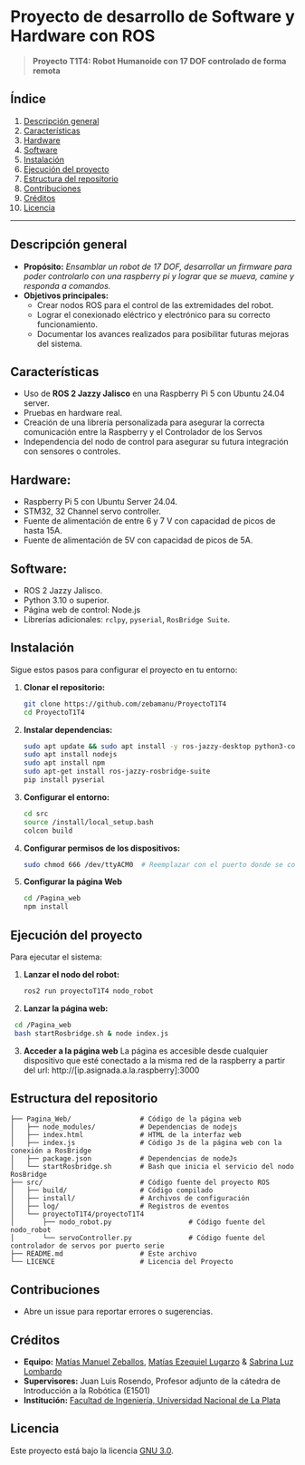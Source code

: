 # **Proyecto de  desarrollo de Software y Hardware con ROS**

> **Proyecto T1T4: Robot Humanoide con 17 DOF controlado de forma remota** 

## **Índice**
1. [Descripción general](#descripción-general)
2. [Características](#características)
3. [Hardware](#hardware)
4. [Software](#software)
5. [Instalación](#instalación)
6. [Ejecución del proyecto](#ejecución-del-proyecto)
7. [Estructura del repositorio](#estructura-del-repositorio)
8. [Contribuciones](#contribuciones)
9. [Créditos](#créditos)
10. [Licencia](#licencia)

---

## **Descripción general**
- **Propósito:** *Ensamblar un robot de 17 DOF, desarrollar un firmware para poder controlarlo con una raspberry pi y lograr que se mueva, camine y responda a comandos.*  
- **Objetivos principales:**  
  - Crear nodos ROS para el control de las extremidades del robot.
  - Lograr el conexionado eléctrico y electrónico para su correcto funcionamiento.
  - Documentar los avances realizados para posibilitar futuras mejoras del sistema.

## **Características**
- Uso de **ROS 2 Jazzy Jalisco** en una Raspberry Pi 5 con Ubuntu 24.04 server.  
- Pruebas en hardware real.  
- Creación de una librería personalizada para asegurar la correcta comunicación entre la Raspberry y el Controlador de los Servos
- Independencia del nodo de control para asegurar su futura integración con sensores o controles.

## **Hardware:**  
- Raspberry Pi 5 con Ubuntu Server 24.04.  
- STM32, 32 Channel servo controller.
- Fuente de alimentación de entre 6 y 7 V con capacidad de picos de hasta 15A.
- Fuente de alimentación de 5V con capacidad de picos de 5A. 

## **Software:**  
- ROS 2 Jazzy Jalisco. 
- Python 3.10 o superior.
- Página web de control: Node.js
- Librerías adicionales: `rclpy`, `pyserial`, `RosBridge Suite`.  

## **Instalación**
Sigue estos pasos para configurar el proyecto en tu entorno:

1. **Clonar el repositorio:**
   ```bash
   git clone https://github.com/zebamanu/ProyectoT1T4
   cd ProyectoT1T4
   ```

2. **Instalar dependencias:**
   ```bash
   sudo apt update && sudo apt install -y ros-jazzy-desktop python3-colcon-common-extensions
   sudo apt install nodejs
   sudo apt install npm
   sudo apt-get install ros-jazzy-rosbridge-suite
   pip install pyserial
   ```

3. **Configurar el entorno:**
   ```bash
   cd src
   source /install/local_setup.bash
   colcon build
   ```

4. **Configurar permisos de los dispositivos:**
   ```bash
   sudo chmod 666 /dev/ttyACM0  # Reemplazar con el puerto donde se conectó el controlador de servos
   ```

5. **Configurar la página Web**
   ```bash
   cd /Pagina_web
   npm install
   ```

## **Ejecución del proyecto**
Para ejecutar el sistema:  

1. **Lanzar el nodo del robot:**  
   ```bash
   ros2 run proyectoT1T4 nodo_robot
   ```

2. **Lanzar la página web:**
  ```bash
   cd /Pagina_web
   bash startRosbridge.sh & node index.js
  ```
3. **Acceder a la página web**
   La página es accesible desde cualquier dispositivo que esté conectado a la misma red de la raspberry a partir del url: http://[ip.asignada.a.la.raspberry]:3000

## **Estructura del repositorio**
```plaintext
├── Pagina_Web/                 # Código de la página web
│   ├── node_modules/           # Dependencias de nodejs
│   ├── index.html              # HTML de la interfaz web
│   ├── index.js                # Código Js de la página web con la conexión a RosBridge
│   ├── package.json            # Dependencias de nodeJs
│   └── startRosbridge.sh       # Bash que inicia el servicio del nodo RosBridge
├── src/                        # Código fuente del proyecto ROS
│   ├── build/                  # Código compilado
│   ├── install/                # Archivos de configuración
│   ├── log/                    # Registros de eventos
│   └── proyectoT1T4/proyectoT1T4        
│       ├── nodo_robot.py                   # Código fuente del nodo_robot
│       └── servoController.py              # Código fuente del controlador de servos por puerto serie
├── README.md                   # Este archivo
└── LICENCE                     # Licencia del Proyecto
```

## **Contribuciones**
- Abre un issue para reportar errores o sugerencias.  

## **Créditos**
- **Equipo:** [Matías Manuel Zeballos](https://github.com/zebamanu), [Matías Ezequiel Lugarzo](https://github.com/MatiLuga) & [Sabrina Luz Lombardo](https://github.com/SabriLomb)  
- **Supervisores:** Juan Luis Rosendo, Profesor adjunto de la cátedra de Introducción a la Robótica (E1501)
- **Institución:** [Facultad de Ingeniería, Universidad Nacional de La Plata](https://ing.unlp.edu.ar/)

## **Licencia**
Este proyecto está bajo la licencia [GNU 3.0](LICENSE.md).  

